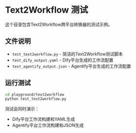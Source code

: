 # Text2Workflow 测试

这个目录包含Text2Workflow跨平台转换器的测试示例。

## 文件说明

- `test_text2workflow.py` - 简洁的Text2Workflow测试脚本
- `test_dify_output.yaml` - Dify平台生成的工作流配置
- `test_agentify_output.json` - Agentify平台生成的工作流配置

## 运行测试

```bash
cd playground/text2workflow
python test_text2workflow.py
```

测试会同时演示：
- Dify平台工作流构建和YAML生成
- Agentify平台工作流构建和JSON生成
